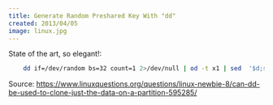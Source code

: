 ```yaml
---
title: Generate Random Preshared Key With "dd"
created: 2013/04/05
image: linux.jpg
---
```


State of the art, so elegant!: 
    
```bash
    dd if=/dev/random bs=32 count=1 2>/dev/null | od -t x1 | sed  '$d;s/^[[:xdigit:]]* //;s/ //g' | tr -d '\n'; echo
```

Source: <https://www.linuxquestions.org/questions/linux-newbie-8/can-dd-be-used-to-clone-just-the-data-on-a-partition-595285/>